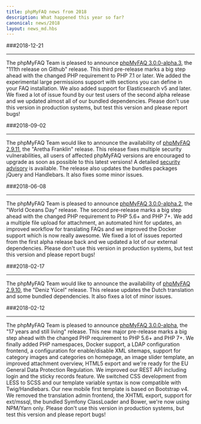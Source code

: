 ```yaml
---
title: phpMyFAQ news from 2018
description: What happened this year so far?
canonical: news/2018
layout: news_md.hbs
---
```


###2018-12-21

---

The phpMyFAQ Team is pleased to announce [phpMyFAQ 3.0.0-alpha.3](/download), the "111th release on Github" release. This
third pre-release marks a big step ahead with the changed PHP requirement to PHP 7.1 or later. We added the experimental
large permissions support with sections you can define in your FAQ installation. We also added support for Elasticsearch
v5 and later. We fixed a lot of issue found by our test users of the second alpha release and we updated almost all of
our bundled dependencies. Please don't use this version in production systems, but test this version and please report
bugs!

###2018-09-02

---

The phpMyFAQ Team would like to announce the availability of [phpMyFAQ 2.9.11](/download), the "Aretha Franklin" release.
This release fixes multiple security vulnerabilities, all users of affected phpMyFAQ versions are encouraged to upgrade
as soon as possible to this latest versions! A detailed [security advisory](/security/advisory-2018-09-02) is available.
The release also updates the bundles packages jQuery and Handlebars. It also fixes some minor issues.

###2018-06-08

---

The phpMyFAQ Team is pleased to announce [phpMyFAQ 3.0.0-alpha.2](/download), the "World Oceans Day" release. The
second pre-release marks a big step ahead with the changed PHP requirement to PHP 5.6+ and PHP 7+. We add a multiple
file upload for attachment, an automated hint for updates, an improved workflow for translating FAQs and we improved the
Docker support which is now really awesome. We fixed a lot of issues reported from the first alpha release back and we
updated a lot of our external dependencies. Please don't use this version in production systems, but test this version
and please report bugs!

###2018-02-17

---

The phpMyFAQ Team would like to announce the availability of [phpMyFAQ 2.9.10](/download), the "Deniz Yücel" release.
This release updates the Dutch translation and some bundled dependencies. It also fixes a lot of minor issues.

###2018-02-12

---

The phpMyFAQ Team is pleased to announce [phpMyFAQ 3.0.0-alpha](/download), the "17 years and still living" release. This
new major pre-release marks a big step ahead with the changed PHP requirement to PHP 5.6+ and PHP 7+. We finally added
PHP namespaces, Docker support, a LDAP configuration frontend, a configuration for enable/disable XML sitemaps, support
for category images and categories on homepage, an image slider template, an improved attachment overview, HTML5 export
and we're ready for the EU General Data Protection Regulation. We improved our REST API including login and the sticky
records feature. We switched CSS development from LESS to SCSS and our template variable syntax is now compatible with
Twig/Handlebars. Our new mobile first template is based on Bootstrap v4. We removed the translation admin frontend, the
XHTML export, support for ext/mssql, the bundled Symfony ClassLoader and Bower, we're now using NPM/Yarn only. Please
don't use this version in production systems, but test this version and please report bugs!
